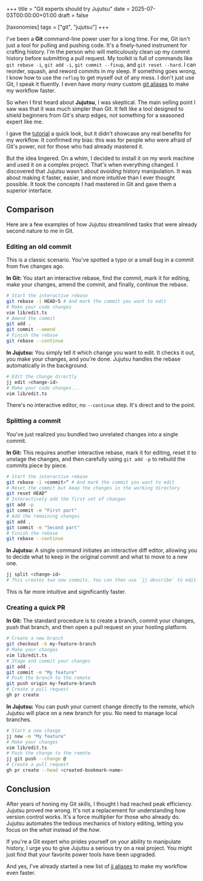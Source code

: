 +++
title = "Git experts should try Jujutsu"
date = 2025-07-03T00:00:00+01:00
draft = false

[taxonomies]
tags = ["git", "jujutsu"]
+++

I've been a **Git** command-line power user for a long time. For me, Git isn't just a tool for pulling and pushing code. It's a finely-tuned instrument for crafting history. I'm the person who will meticulously clean up my commit history before submitting a pull request. My toolkit is full of commands like `git rebase -i`, `git add -i`, `git commit --fixup`, and `git reset --hard`. I can reorder, squash, and reword commits in my sleep. If something goes wrong, I know how to use the `reflog` to get myself out of any mess. I don't just use Git, I speak it fluently. I even have *many many* custom [git aliases](https://gist.github.com/pksunkara/988716) to make my workflow faster.

So when I first heard about **Jujutsu**, I was skeptical. The main selling point I saw was that it was much simpler than Git. It felt like a tool designed to shield beginners from Git's sharp edges, not something for a seasoned expert like me.

I gave the [tutorial](https://steveklabnik.github.io/jujutsu-tutorial) a quick look, but it didn't showcase any real benefits for my workflow. It confirmed my bias: this was for people who were afraid of Git's power, not for those who had already mastered it.

But the idea lingered. On a whim, I decided to install it on my work machine and used it on a complex project. That's when everything changed. I discovered that Jujutsu wasn't about *avoiding* history manipulation. It was about making it faster, easier, and more intuitive than I ever thought possible. It took the concepts I had mastered in Git and gave them a superior interface.

## Comparison

Here are a few examples of how Jujutsu streamlined tasks that were already second nature to me in Git.

### Editing an old commit

This is a classic scenario. You've spotted a typo or a small bug in a commit from five changes ago.

**In Git:**
You start an interactive rebase, find the commit, mark it for editing, make your changes, amend the commit, and finally, continue the rebase.

```bash
# Start the interactive rebase
git rebase -i HEAD~5 # And mark the commit you want to edit
# Make your code changes
vim lib/edit.ts
# Amend the commit
git add .
git commit --amend
# Finish the rebase
git rebase --continue
```

**In Jujutsu:**
You simply tell it which change you want to edit. It checks it out, you make your changes, and you're done. Jujutsu handles the rebase automatically in the background.

```bash
# Edit the change directly
jj edit <change-id>
# Make your code changes...
vim lib/edit.ts
```

There's no interactive editor, no `--continue` step. It's direct and to the point.

### Splitting a commit

You've just realized you bundled two unrelated changes into a single commit.

**In Git:**
This requires another interactive rebase, mark it for editing, reset it to unstage the changes, and then carefully using `git add -p` to rebuild the commits piece by piece.

```bash
# Start the interactive rebase
git rebase -i <commit>^ # And mark the commit you want to edit
# Reset the commit but keep the changes in the working directory
git reset HEAD^
# Interactively add the first set of changes
git add -p
git commit -m "First part"
# Add the remaining changes
git add .
git commit -m "Second part"
# Finish the rebase
git rebase --continue
```

**In Jujutsu:**
A single command initiates an interactive diff editor, allowing you to decide what to keep in the original commit and what to move to a new one.

```bash
jj split <change-id>
# This creates two new commits. You can then use `jj describe` to edit the commit messages.
```

This is far more intuitive and significantly faster.

### Creating a quick PR

**In Git:**
The standard procedure is to create a branch, commit your changes, push that branch, and then open a pull request on your hosting platform.

```bash
# Create a new branch
git checkout -b my-feature-branch
# Make your changes
vim lib/edit.ts
# Stage and commit your changes
git add .
git commit -m "My feature"
# Push the branch to the remote
git push origin my-feature-branch
# Create a pull request
gh pr create
```

**In Jujutsu:**
You can push your current change directly to the remote, which Jujutsu will place on a new branch for you. No need to manage local branches.

```bash
# Start a new change
jj new -m "My feature"
# Make your changes
vim lib/edit.ts
# Push the change to the remote
jj git push --change @
# Create a pull request
gh pr create --head <created-bookmark-name>
```

## Conclusion

After years of honing my Git skills, I thought I had reached peak efficiency. Jujutsu proved me wrong. It's not a replacement for understanding how version control works. It's a force multiplier for those who already do. Jujutsu automates the tedious mechanics of history editing, letting you focus on the *what* instead of the *how*.

If you're a Git expert who prides yourself on your ability to manipulate history, I urge you to give Jujutsu a serious try on a real project. You might just find that your favorite power tools have been upgraded.

And yes, I've already started a new list of [jj aliases](https://gist.github.com/pksunkara/622bc04242d402c4e43c7328234fd01c) to make my workflow even faster.
